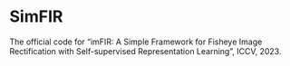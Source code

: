 # SimFIR
The official code for “imFIR: A Simple Framework for Fisheye Image Rectification with Self-supervised Representation Learning”, ICCV, 2023.
